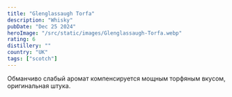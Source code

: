 ```yaml
---
title: "Glenglassaugh Torfa"
description: "Whisky"
pubDate: "Dec 25 2024"
heroImage: "/src/static/images/Glenglassaugh-Torfa.webp"
rating: 6
distillery: ""
country: "UK"
tags: ["scotch"]
---
```


Обманчиво слабый аромат компенсируется мощным торфяным вкусом, оригинальная штука.
